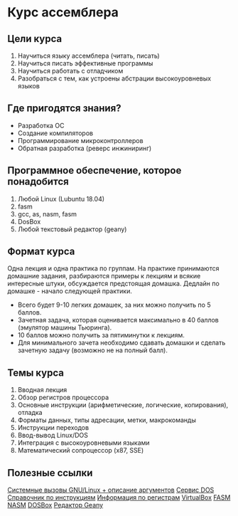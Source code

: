Курс ассемблера
===============

Цели курса
----------

1) Научиться языку ассемблера (читать, писать)
2) Научиться писать эффективные программы
3) Научиться работать с отладчиком
4) Разобраться с тем, как устроены абстрации высокоуровневых языков


Где пригодятся знания?
----------------------

- Разработка ОС
- Создание компиляторов
- Программирование микроконтроллеров
- Обратная разработка (реверс инжиниринг)


Программное обеспечение, которое понадобится
--------------------------------------------

1) Любой Linux (Lubuntu 18.04)
2) fasm
3) gcc, as, nasm, fasm
4) DosBox
5) Любой текстовый редактор (geany)


Формат курса
------------

Одна лекция и одна практика по группам.
На практике принимаются домашние задания, разбираются примеры к лекциям и
всякие интересные штуки, обсуждается предстоящая домашка. Дедлайн по домашке -
начало следующей практики.

- Всего будет 9-10 легких домашек, за них можно получить по 5 баллов.
- Зачетная задача, которая оценивается максимально в 40 баллов (эмулятор машины Тьюринга).
- 10 баллов можно получить за пятиминутки к лекциям.
- Для минимального зачета необходимо сдавать домашки и сделать зачетную задачу (возможно не на полный балл).


Темы курса
----------

1) Вводная лекция
2) Обзор регистров процессора
3) Основные инструкции (арифметические, логические, копирования), отладка
4) Форматы данных, типы адресации, метки, макрокоманды
5) Инструкции переходов
6) Ввод-вывод Linux/DOS
7) Интеграция с высокоуровневыми языками
8) Математический сопроцессор (x87, SSE)


Полезные ссылки
---------------

[Cистемные вызовы GNU/Linux + описание аргументов](https://chromium.googlesource.com/chromiumos/docs/+/master/constants/syscalls.md)
[Сервис DOS](http://www.codenet.ru/progr/dos/int_0026.php)
[Справочник по инструкциям](http://looch-disasm.narod.ru/refe34.htm)
[Информация по регистрам](http://www.ccfit.nsu.ru/~kireev/lab2/lab2reg.htm)
[VirtualBox](https://www.virtualbox.org/)
[FASM](https://flatassembler.net/)
[NASM](https://www.nasm.us/)
[DOSBox](https://www.dosbox.com/)
[Редактор Geany](https://www.geany.org/)
